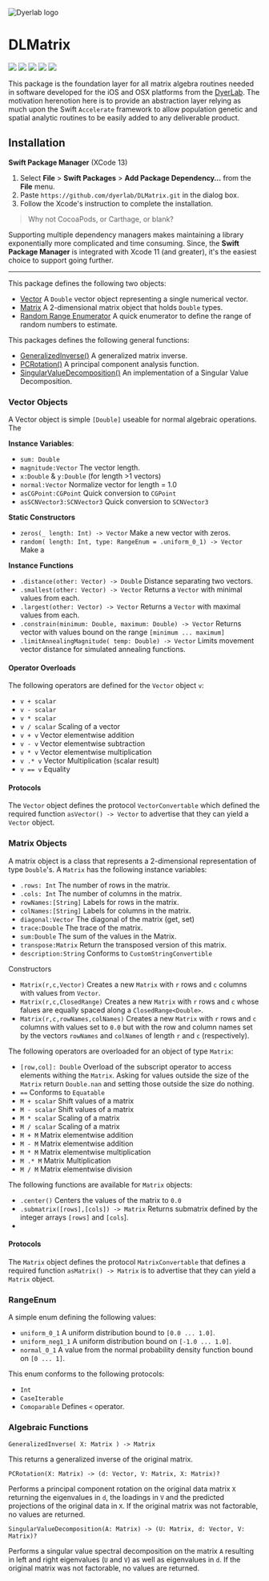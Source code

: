 ![Dyerlab logo](https://live.staticflickr.com/65535/51722755557_2368c8fb01_o_d.jpg)

# DLMatrix

![](https://img.shields.io/badge/license-GPLv3-green) ![](https://img.shields.io/badge/maintained%3F-Yes-green) ![](https://img.shields.io/badge/swift-5.5-green) ![](https://img.shields.io/badge/iOS-14.0-green) ![](https://img.shields.io/badge/macOS-11-green)

This package is the foundation layer for all matrix algebra routines needed in software developed for the iOS and OSX platforms from the [DyerLab](https://dyerlab.org).  The motivation herenotion here is to provide an abstraction layer relying as much upon the Swift `Accelerate` framework to allow population genetic and spatial analytic routines to be easily added to any deliverable product.


<a name="Installation"></a>
## Installation

**Swift Package Manager** (XCode 13)

1. Select **File** > **Swift Packages** > **Add Package Dependency…** from the **File** menu.
2. Paste `https://github.com/dyerlab/DLMatrix.git` in the dialog box.
3. Follow the Xcode's instruction to complete the installation.

> Why not CocoaPods, or Carthage, or blank?

Supporting multiple dependency managers makes maintaining a library exponentially more complicated and time consuming.  Since, the **Swift Package Manager** is integrated with Xcode 11 (and greater), it's the easiest choice to support going further.

---

This package defines the following two objects:

- <a href="#Vector">Vector</a> A `Double` vector object representing a single numerical vector.
- <a href="#Matrix">Matrix</a> A 2-dimensional matrix object that holds `Double` types.
- <a href="#RangeEnum">Random Range Enumerator</a> A quick enumerator to define the range of random numbers to estimate.

This packages defines the following general functions:

- <a href="#GINV">GeneralizedInverse()</a> A generalized matrix inverse.
- <a href="#PCA">PCRotation()</a> A principal component analysis function.
- <a href="#SVD">SingularValueDecomposition()</a> An implementation of a Singular Value Decomposition.
 

<a name="Vector"></a>
### Vector Objects

A Vector object is simple `[Double]` useable for normal algebraic operations.  The 


**Instance Variables**:

- `sum: Double`
- `magnitude:Vector` The vector length.
- `x:Double` & `y:Double` (for length >1 vectors)
- `normal:Vector` Normalize vector for length = 1.0
- `asCGPoint:CGPoint` Quick conversion to `CGPoint`
- `asSCNVector3:SCNVector3` Quick conversion to `SCNVector3`


**Static Constructors**

- `zeros(_ length: Int) -> Vector` Make a new vector with zeros.
- `random( length: Int, type: RangeEnum = .uniform_0_1) -> Vector` Make a 
 

**Instance Functions**

- `.distance(other: Vector) -> Double` Distance separating two vectors. 
- `.smallest(other: Vector) -> Vector` Returns a `Vector` with minimal values from each.
- `.largest(other: Vector) -> Vector` Returns a `Vector` with maximal values from each. 
- `.constrain(minimum: Double, maximum: Double) -> Vector` Returns vector with values bound on the range `[minimum ... maximum]`
- `.limitAnnealingMagnitude( temp: Double) -> Vector` Limits movement vector distance for simulated annealing functions.
 
#### Operator Overloads

The following operators are defined for the `Vector` object `v`:

- `v + scalar` 
- `v - scalar`
- `v * scalar`
- `v / scalar` Scaling of a vector
- `v + v` Vector elementwise addition
- `v - v` Vector elementwise subtraction
- `v * v` Vector elementwise multiplication
- `v .* v` Vector Multiplication (scalar result)
- `v == v` Equality 

#### Protocols

The `Vector` object defines the protocol `VectorConvertable` which defined the required function `asVector() -> Vector` to advertise that they can yield a `Vector` object. 



<a name="Matrix"></a>
### Matrix Objects

A matrix object is a class that represents a 2-dimensional representation of type `Double`'s.  A `Matrix` has the following instance variables:

- `.rows: Int` The number of rows in the matrix.
- `.cols: Int` The number of columns in the matrix.
- `rowNames:[String]` Labels for rows in the matrix.
- `colNames:[String]` Labels for columns in the matrix.
- `diagonal:Vector` The diagonal of the matrix (get, set)
- `trace:Double` The trace of the matrix.
- `sum:Double` The sum of the values in the Matrix.
- `transpose:Matrix` Return the transposed version of this matrix.
- `description:String` Conforms to `CustomStringConvertible`

Constructors
- `Matrix(r,c,Vector)` Creates a new `Matrix` with `r` rows and `c` columns with values from `Vector`.
- `Matrix(r,c,ClosedRange)` Creates a new `Matrix` with `r` rows and `c` whose falues are equally spaced along a `ClosedRange<Double>`.
- `Matrix(r,c,rowNames,colNames)` Creates a new `Matrix` with `r` rows and `c` columns with values set to `0.0` but with the row and column names set by the vectors `rowNames` and `colNames` of length `r` and `c` (respectively).


The following operators are overloaded for an object of type `Matrix`:

- `[row,col]: Double` Overload of the subscript operator to access elements withing the `Matrix`.  Asking for values outside the size of the `Matrix` return `Double.nan` and setting those outside the size do nothing.
- `==` Conforms to `Equatable`
- `M + scalar` Shift values of a matrix
- `M - scalar` Shift values of a matrix
- `M * scalar` Scaling of a matrix
- `M / scalar` Scaling of a matrix
- `M + M` Matrix elementwise addition
- `M - M` Matrix elementwise addition
- `M * M` Matrix elementwise multiplication
- `M .* M` Matrix Multiplication 
- `M / M` Matrix elementwise division

The following functions are available for `Matrix` objects:
- `.center()` Centers the values of the matrix to `0.0`
- `.submatrix([rows],[cols]) -> Matrix` Returns submatrix defined by the integer arrays `[rows]` and `[cols`].
-  

#### Protocols

The `Matrix` object defines the protocol `MatrixConvertable` that defines a required function `asMatrix() -> Matrix` is to advertise that they can yield a `Matrix` object. 

<a name="RangeEnum"></a>
### RangeEnum

A simple enum defining the following values:
- `uniform_0_1` A uniform distribution bound to `[0.0 ... 1.0]`.
- `uniform_neg1_1` A uniform distribution bound on `[-1.0 ... 1.0]`.
- `normal_0_1` A value from the normal probability density function bound on `[0 ... 1]`.

This enum conforms to the following protocols:
- `Int`
- `CaseIterable`
- `Comoparable` Defines `<` operator.


### Algebraic Functions

<a name="GINV"></a> 

`GeneralizedInverse( X: Matrix ) -> Matrix` 

This returns a generalized inverse of the original matrix.

<a name="PCA"></a>

`PCRotation(X: Matrix) -> (d: Vector, V: Matrix, X: Matrix)?`

Performs a principal component rotation on the original data matrix `X` returning the eigenvalues in `d`, the loadings in `V` and the predicted projections of the original data in `X`.  If the original matrix was not factorable, no values are returned.

<a name="SVD"></a>

`SingularValueDecomposition(A: Matrix) -> (U: Matrix, d: Vector, V: Matrix)?` 

Performs a singular value spectral decomposition on the matrix `A` resulting in left and right eigenvalues (`U` and `V`) as well as eigenvalues in `d`. If the original matrix was not factorable, no values are returned.


